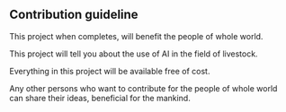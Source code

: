 ## Contribution guideline

This project when completes, will benefit the people of whole world.

This project will tell you about the use of AI in the field of livestock.

Everything in this project will be available free of cost.

Any other persons who want to contribute for the people of whole world can share their ideas, beneficial for the mankind.
